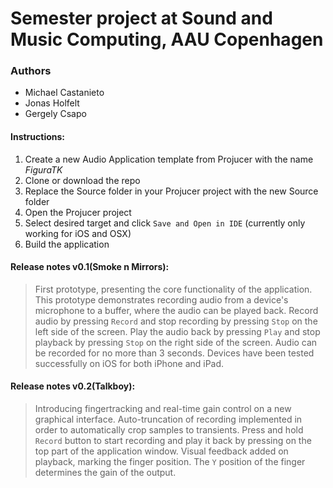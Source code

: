 # Semester project at Sound and Music Computing, AAU Copenhagen

### Authors
- Michael Castanieto
- Jonas Holfelt
- Gergely Csapo


#### Instructions:
1. Create a new Audio Application template from Projucer with the name _FiguraTK_
2. Clone or download the repo
3. Replace the Source folder in your Projucer project with the new Source folder
4. Open the Projucer project
5. Select desired target and click `Save and Open in IDE` (currently only working for iOS and OSX)
6. Build the application

#### Release notes v0.1(Smoke n Mirrors):
>First prototype, presenting the core functionality of the application. This prototype demonstrates recording audio from a device's microphone to a buffer, where the audio can be played back. Record audio by pressing `Record` and stop recording by pressing `Stop` on the left side of the screen. Play the audio back by pressing `Play` and stop playback by pressing `Stop` on the right side of the screen. Audio can be recorded for no more than 3 seconds. Devices have been tested successfully on iOS for both iPhone and iPad.

#### Release notes v0.2(Talkboy):
>Introducing fingertracking and real-time gain control on a new graphical interface. Auto-truncation of recording implemented in order to automatically crop samples to transients. Press and hold `Record` button to start recording and play it back by pressing on the top part of the application window. Visual feedback added on playback, marking the finger position. The `Y` position of the finger determines the gain of the output.
